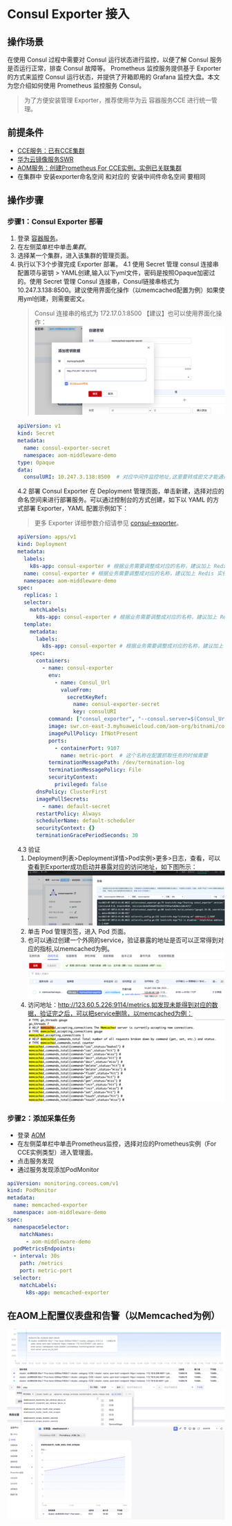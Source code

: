 # Consul Exporter 接入

## 操作场景

在使用 Consul 过程中需要对 Consul 运行状态进行监控，以便了解 Consul 服务是否运行正常，排查 Consul 故障等。 Prometheus 监控服务提供基于 Exporter 的方式来监控 Consul 运行状态，并提供了开箱即用的 Grafana 监控大盘。本文为您介绍如何使用 Prometheus 监控服务 Consul。

> 为了方便安装管理 Exporter，推荐使用华为云 容器服务CCE 进行统一管理。

## 前提条件

- [CCE服务：已有CCE集群](https://console.huaweicloud.com/cce2.0)
- [华为云镜像服务SWR](https://console.huaweicloud.com/swr)
- [AOM服务：创建Prometheus For CCE实例，实例已关联集群](https://console.huaweicloud.com/aom2)
- 在集群中 安装exporter命名空间 和对应的 安装中间件命名空间 要相同

## 操作步骤

### 步骤1：Consul Exporter 部署

1. 登录 [容器服务](https://console.huaweicloud.com/cce2.0)。
2. 在左侧菜单栏中单击*集群*。
3. 选择某一个集群，进入该集群的管理页面。
4. 执行以下3个步骤完成 Exporter 部署。
   4.1 使用 Secret 管理 consul 连接串
   配置项与密钥 > YAML创建,输入以下yml文件，密码是按照Opaque加密过的。使用 Secret 管理 Consul 连接串，Consul链接串格式为10.247.3.138:8500。建议使用界面化操作（以memcached配置为例）如果使用yml创建，则需要密文。
   >  Consul 连接串的格式为 172.17.0.1:8500
    【建议】也可以使用界面化操作：
    ![Alt text](images/image12.png)
    ```yml
    apiVersion: v1
    kind: Secret
    metadata:
      name: consul-exporter-secret
      namespace: aom-middleware-demo
    type: Opaque
    data:
      consulURI: 10.247.3.138:8500  # 对应中间件监控地址,这里要转成密文才能通过yml文件创建
    ```
    4.2 部署 Consul Exporter
    在 Deployment 管理页面，单击新建，选择对应的命名空间来进行部署服务。可以通过控制台的方式创建，如下以 YAML 的方式部署 Exporter，YAML 配置示例如下：
    > 更多 Exporter 详细参数介绍请参见 [consul-exporter](https://github.com/prometheus/consul_exporter)。
    ```yaml
    apiVersion: apps/v1
    kind: Deployment
    metadata:
      labels:
        k8s-app: consul-exporter # 根据业务需要调整成对应的名称，建议加上 Redis 实例的信息
      name: consul-exporter # 根据业务需要调整成对应的名称，建议加上 Redis 实例的信息
      namespace: aom-middleware-demo
    spec:
      replicas: 1
      selector:
        matchLabels:
          k8s-app: consul-exporter # 根据业务需要调整成对应的名称，建议加上 Redis 实例的信息
      template:
        metadata:
          labels:
            k8s-app: consul-exporter # 根据业务需要调整成对应的名称，建议加上 Redis 实例的信息
        spec:
          containers:
            - name: consul-exporter
              env:
                - name: Consul_Url
                  valueFrom:
                    secretKeyRef:
                      name: consul-exporter-secret
                      key: consulURI
              command: ["consul_exporter", "--consul.server=$(Consul_Url)"]
              image: swr.cn-east-3.myhuaweicloud.com/aom-org/bitnami/consul-exporter:0.9.0
              imagePullPolicy: IfNotPresent
              ports:
                - containerPort: 9107
                  name: metric-port  # 这个名称在配置抓取任务的时候需要
              terminationMessagePath: /dev/termination-log
              terminationMessagePolicy: File
              securityContext:
                privileged: false
          dnsPolicy: ClusterFirst
          imagePullSecrets:
            - name: default-secret
          restartPolicy: Always
          schedulerName: default-scheduler
          securityContext: {}
          terminationGracePeriodSeconds: 30
    ```
    4.3 验证
    1. Deployment列表>Deployment详情>Pod实例>更多>日志，查看，可以查看到Exporter成功启动并暴露对应的访问地址，如下图所示：
    ![Alt text](images/image19.png)
    2. 单击 Pod 管理页签，进入 Pod 页面。
    3. 也可以通过创建一个外网的service，验证暴露的地址是否可以正常得到对应的指标,以memcached为例。
    ![Alt text](images/image15.png)
    4. 访问地址：http://123.60.5.226:9114/metrics,如发现未能得到对应的数据，验证完之后，可以把service删除，以memcached为例：
    ![Alt text](images/image14.png)

### 步骤2：添加采集任务

- 登录 [AOM](https://console.huaweicloud.com/aom2)
- 在左侧菜单栏中单击Prometheus监控，选择对应的Prometheus实例（For CCE实例类型）进入管理面。
- 点击服务发现
- 通过服务发现添加PodMonitor

```yml
apiVersion: monitoring.coreos.com/v1
kind: PodMonitor
metadata:
  name: memcached-exporter
  namespace: aom-middleware-demo
spec:
  namespaceSelector:
    matchNames:
      - aom-middleware-demo
  podMetricsEndpoints:
  - interval: 30s
    path: /metrics
    port: metric-port
  selector:
    matchLabels:
      k8s-app: memcached-exporter
```

## 在AOM上配置仪表盘和告警（以Memcached为例）
![Alt text](images/image10.png)
![Alt text](images/image11.png)
